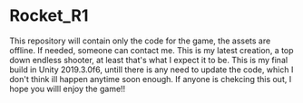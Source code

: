 # Rocket_R1

This repository will contain only the code for the game, the assets are offline. If needed, someone can contact me.
This is my latest creation, a top down endless shooter, at least that's what I expect it to be. This is my final build in Unity 2019.3.0f6, untill there is any need to update the code, which I don't think ill happen anytime soon enough. If anyone is chekcing this out, I hope you willl enjoy the game!!
